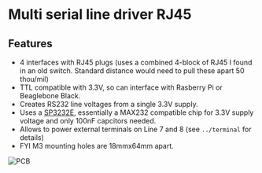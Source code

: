 Multi serial line driver RJ45
=============================

Features
--------
   - 4 interfaces with RJ45 plugs (uses a combined 4-block of RJ45 I found in
     an old switch. Standard distance would need to pull these apart 50 thou/mil)
   - TTL compatible with 3.3V, so can interface with Rasberry Pi or
     Beaglebone Black.
   - Creates RS232 line voltages from a single 3.3V supply.
   - Uses a [SP3232E][sp3232-spec], essentially a MAX232 compatible chip
     for 3.3V supply voltage and only 100nF capcitors needed.
   - Allows to power external terminals on Line 7 and 8 (see `../terminal` for
     details)
   - FYI M3 mounting holes are 18mmx64mm apart.

![PCB][pcb]

[pcb]: https://github.com/hzeller/rfid-access-control/raw/master/img/multi-interface-pcb.png
[sp3232-spec]: http://www.exar.com/common/content/document.ashx?id=619
